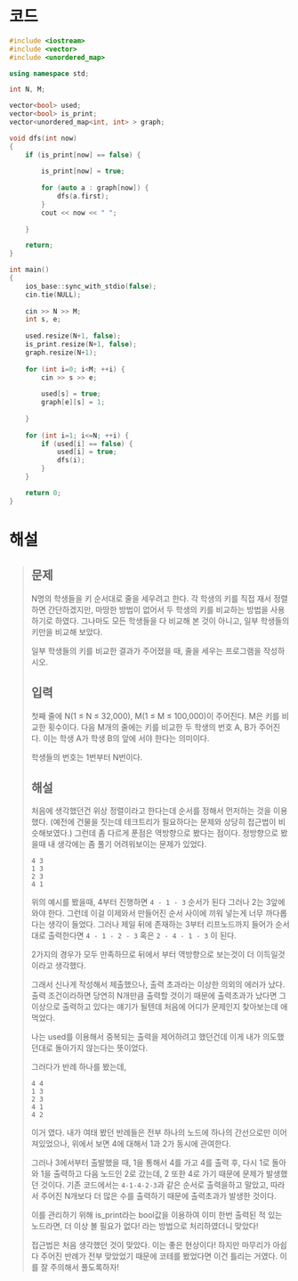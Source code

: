 # 코드

```c++
#include <iostream>
#include <vector>
#include <unordered_map>

using namespace std;

int N, M;

vector<bool> used;
vector<bool> is_print;
vector<unordered_map<int, int> > graph;

void dfs(int now)
{
    if (is_print[now] == false) {
        
        is_print[now] = true;
        
        for (auto a : graph[now]) {
            dfs(a.first);
        }
        cout << now << " ";
        
    }

    return;
}

int main()
{
    ios_base::sync_with_stdio(false);
    cin.tie(NULL);
    
    cin >> N >> M;
    int s, e;
    
    used.resize(N+1, false);
    is_print.resize(N+1, false);
    graph.resize(N+1);
    
    for (int i=0; i<M; ++i) {
        cin >> s >> e;
        
        used[s] = true;
        graph[e][s] = 1;
        
    }
    
    for (int i=1; i<=N; ++i) {
        if (used[i] == false) {
            used[i] = true;
            dfs(i);
        }
    }

    return 0;
}

```



# 해설

> ## 문제
>
> N명의 학생들을 키 순서대로 줄을 세우려고 한다. 각 학생의 키를 직접 재서 정렬하면 간단하겠지만, 마땅한 방법이 없어서 두 학생의 키를 비교하는 방법을 사용하기로 하였다. 그나마도 모든 학생들을 다 비교해 본 것이 아니고, 일부 학생들의 키만을 비교해 보았다.
>
> 일부 학생들의 키를 비교한 결과가 주어졌을 때, 줄을 세우는 프로그램을 작성하시오.
>
> ## 입력
>
> 첫째 줄에 N(1 ≤ N ≤ 32,000), M(1 ≤ M ≤ 100,000)이 주어진다. M은 키를 비교한 횟수이다. 다음 M개의 줄에는 키를 비교한 두 학생의 번호 A, B가 주어진다. 이는 학생 A가 학생 B의 앞에 서야 한다는 의미이다.
>
> 학생들의 번호는 1번부터 N번이다.
>
> ## 해설
>
> 처음에 생각했던건 위상 정렬이라고 한다는데 순서를 정해서 먼저하는 것을 이용했다. (예전에 건물을 짓는데 테크트리가 필요하다는 문제와 상당히 접근법이 비슷해보였다.) 그런데 좀 다르게 푼점은 역방향으로 봤다는 점이다. 정방향으로 봤을때 내 생각에는 좀 풀기 어려워보이는 문제가 있었다.
>
> ```
> 4 3
> 1 3
> 2 3
> 4 1
> ```
>
> 위의 예시를 봤을때, 4부터 진행하면 `4 - 1 - 3` 순서가 된다 그러나 2는 3앞에 와야 한다. 그런데 이걸 이제와서 만들어진 순서 사이에 끼워 넣는게 너무 까다롭다는 생각이 들었다. 그러나 제일 뒤에 존재하는 3부터 리프노드까지 들어가 순서대로 출력한다면 `4 - 1 - 2 - 3` 혹은 `2 - 4 - 1 - 3` 이 된다.
>
> 2가지의 경우가 모두 만족하므로 뒤에서 부터 역방향으로 보는것이 더 이득일것이라고 생각했다.
>
> 그래서 신나게 작성해서 제출했으나, 출력 초과라는 이상한 의외의 에러가 났다. 출력 조건이라하면 당연히 N개만큼 출력할 것이기 때문에 출력초과가 났다면 그 이상으로 출력하고 있다는 얘기가 될텐데 처음에 어디가 문제인지 찾아보는데 애먹었다. 
>
> 나는 used를 이용해서 중복되는 출력을 제어하려고 했던건데 이게 내가 의도했던대로 돌아가지 않는다는 뜻이었다.
>
> 그러다가 반례 하나를 봤는데,
>
> ```   
> 4 4
> 1 3
> 2 3
> 4 1
> 4 2
> ```
>
> 이거 였다. 내가 여태 봤던 반례들은 전부 하나의 노드에 하나의 간선으로만 이어져있었으나, 위에서 보면 4에 대해서 1과 2가 동시에 관여한다.
>
> 그러나 3에서부터 출발했을 때, 1을 통해서 4를 가고 4를 출력 후, 다시 1로 돌아와 1을 출력하고 다음 노드인 2로 갔는데, 2 또한 4로 가기 때문에 문제가 발생했던 것이다. 기존 코드에서는 `4-1-4-2-3`과 같은 순서로 출력을하고 말았고, 따라서 주어진 N개보다 더 많은 수를 출력하기 때문에 출력초과가 발생한 것이다.
>
> 이를 관리하기 위해 is_print라는 bool값을 이용하여 이미 한번 출력된 적 있는 노드라면, 더 이상 볼 필요가 없다! 라는 방법으로 처리하였더니 맞았다!
>
> 접근법은 처음 생각했던 것이 맞았다. 이는 좋은 현상이다! 하지만 마무리가 아쉽다 주어진 반례가 전부 맞았었기 때문에 코테를 봤었다면 이건 틀리는 거였다. 이를 잘 주의해서 풀도록하자!

